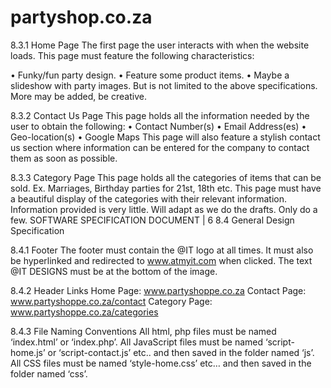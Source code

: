 # partyshop.co.za
8.3.1 Home Page The first page the user interacts with when the website loads. This page must feature the following characteristics: 

• Funky/fun party design. 
• Feature some product items. 
• Maybe a slideshow with party images. But is not limited to the above specifications. More may be added, be creative. 

8.3.2 Contact Us Page This page holds all the information needed by the user to obtain the following: 
• Contact Number(s) 
• Email Address(es) 
• Geo-location(s)
• Google Maps This page will also feature a stylish contact us section where information can be entered for the company to contact them as soon as possible.

8.3.3 Category Page This page holds all the categories of items that can be sold. Ex. Marriages, Birthday parties for 21st, 18th etc. This page must have a beautiful display of the categories with their relevant information. Information provided is very little. Will adapt as we do the drafts. Only do a few. SOFTWARE SPECIFICATION DOCUMENT | 6 8.4 General Design Specification 


8.4.1 Footer The footer must contain the @IT logo at all times. It must also be hyperlinked and redirected to www.atmyit.com when clicked. The text @IT DESIGNS must be at the bottom of the image.


8.4.2 Header Links Home Page: www.partyshoppe.co.za Contact Page: www.partyshoppe.co.za/contact Category Page: www.partyshoppe.co.za/categories

8.4.3 File Naming Conventions All html, php files must be named ‘index.html’ or ‘index.php’. All JavaScript files must be named ‘script-home.js’ or ‘script-contact.js’ etc.. and then saved in the folder named ‘js’. All CSS files must be named ‘style-home.css’ etc… and then saved in the folder named ‘css’.
